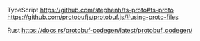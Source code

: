 TypeScript
https://github.com/stephenh/ts-proto#ts-proto
https://github.com/protobufjs/protobuf.js/#using-proto-files

Rust
https://docs.rs/protobuf-codegen/latest/protobuf_codegen/
